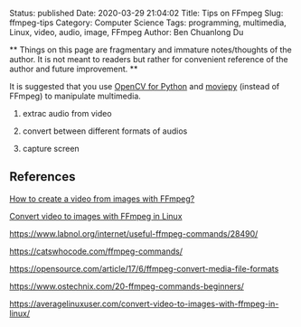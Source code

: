 Status: published
Date: 2020-03-29 21:04:02
Title: Tips on FFmpeg
Slug: ffmpeg-tips
Category: Computer Science
Tags: programming, multimedia, Linux, video, audio, image, FFmpeg
Author: Ben Chuanlong Du

**
Things on this page are fragmentary and immature notes/thoughts of the author. 
It is not meant to readers but rather for convenient reference of the author and future improvement.
**

It is suggested that you use 
[OpenCV for Python](https://github.com/skvark/opencv-python)
and 
[moviepy](https://github.com/Zulko/moviepy)
(instead of FFmpeg) 
to manipulate multimedia.
 
1. extrac audio from video

2. convert between different formats of audios

3. capture screen 

## References

[How to create a video from images with FFmpeg?](https://stackoverflow.com/questions/24961127/how-to-create-a-video-from-images-with-ffmpeg)

[Convert video to images with FFmpeg in Linux](https://averagelinuxuser.com/convert-video-to-images-with-ffmpeg-in-linux/)

https://www.labnol.org/internet/useful-ffmpeg-commands/28490/

https://catswhocode.com/ffmpeg-commands/

https://opensource.com/article/17/6/ffmpeg-convert-media-file-formats

https://www.ostechnix.com/20-ffmpeg-commands-beginners/

https://averagelinuxuser.com/convert-video-to-images-with-ffmpeg-in-linux/
